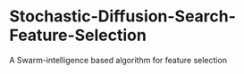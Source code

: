 # Stochastic-Diffusion-Search-Feature-Selection
A Swarm-intelligence based algorithm for feature selection
